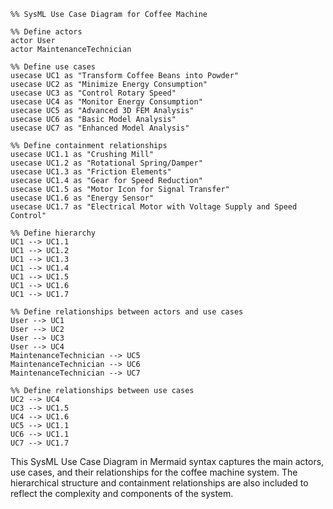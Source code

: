 ```mermaid
%% SysML Use Case Diagram for Coffee Machine

%% Define actors
actor User
actor MaintenanceTechnician

%% Define use cases
usecase UC1 as "Transform Coffee Beans into Powder"
usecase UC2 as "Minimize Energy Consumption"
usecase UC3 as "Control Rotary Speed"
usecase UC4 as "Monitor Energy Consumption"
usecase UC5 as "Advanced 3D FEM Analysis"
usecase UC6 as "Basic Model Analysis"
usecase UC7 as "Enhanced Model Analysis"

%% Define containment relationships
usecase UC1.1 as "Crushing Mill"
usecase UC1.2 as "Rotational Spring/Damper"
usecase UC1.3 as "Friction Elements"
usecase UC1.4 as "Gear for Speed Reduction"
usecase UC1.5 as "Motor Icon for Signal Transfer"
usecase UC1.6 as "Energy Sensor"
usecase UC1.7 as "Electrical Motor with Voltage Supply and Speed Control"

%% Define hierarchy
UC1 --> UC1.1
UC1 --> UC1.2
UC1 --> UC1.3
UC1 --> UC1.4
UC1 --> UC1.5
UC1 --> UC1.6
UC1 --> UC1.7

%% Define relationships between actors and use cases
User --> UC1
User --> UC2
User --> UC3
User --> UC4
MaintenanceTechnician --> UC5
MaintenanceTechnician --> UC6
MaintenanceTechnician --> UC7

%% Define relationships between use cases
UC2 --> UC4
UC3 --> UC1.5
UC4 --> UC1.6
UC5 --> UC1.1
UC6 --> UC1.1
UC7 --> UC1.7
```

This SysML Use Case Diagram in Mermaid syntax captures the main actors, use cases, and their relationships for the coffee machine system. The hierarchical structure and containment relationships are also included to reflect the complexity and components of the system.